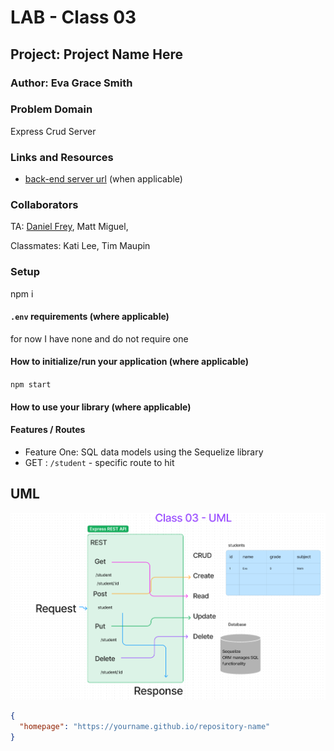 
# LAB - Class 03

## Project: Project Name Here

### Author: Eva Grace Smith

### Problem Domain

Express Crud Server

### Links and Resources

- [back-end server url](http://xyz.com) (when applicable)


### Collaborators

TA: [Daniel Frey](https://github.com/DSFrey), Matt Miguel,

Classmates: Kati Lee, Tim Maupin

### Setup

npm i

#### `.env` requirements (where applicable)

for now I have none and do not require one


#### How to initialize/run your application (where applicable)

`npm start`

#### How to use your library (where applicable)

#### Features / Routes

- Feature One: SQL data models using the Sequelize library
- GET : `/student` - specific route to hit


## UML
![UML](./img/Class-03-UML.png)


```json
{
  "homepage": "https://yourname.github.io/repository-name"
}
```

